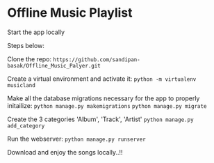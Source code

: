 # Offline Music Playlist

Start the app locally

Steps below:

Clone the repo:
`https://github.com/sandipan-basak/Offline_Music_Palyer.git`

Create a virtual environment and activate it: 
`python -m virtualenv musicland`

Make all the database migrations necessary for the app to properly initailize:
`python manage.py makemigrations`
`python manage.py migrate`

Create the 3 categories 'Album', 'Track', 'Artist'
`python manage.py add_category`

Run the webserver:
`python manage.py runserver`

Download and enjoy the songs locally..!!


